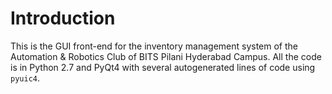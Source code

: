 # Introduction

This is the GUI front-end for the inventory management system of the Automation & Robotics Club of BITS Pilani Hyderabad Campus. All the code is in Python 2.7 and PyQt4 with several autogenerated lines of code using ```pyuic4```.
